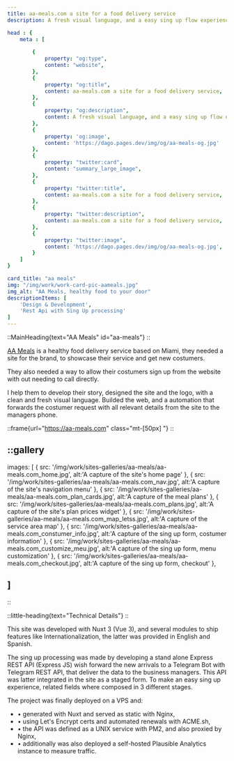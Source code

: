 ```yaml
---
title: aa-meals.com a site for a food delivery service
description: A fresh visual language, and a easy sing up flow experience

head : {
    meta : [
    
        {
            property: "og:type",
            content: "website",
        },
        {
            property: "og:title",
            content: aa-meals.com a site for a food delivery service,
        },
        {
            property: "og:description",
            content: A fresh visual language, and a easy sing up flow experience,
        },
        {
            property: 'og:image',
            content: 'https://dago.pages.dev/img/og/aa-meals-og.jpg'
        },
        {
            property: "twitter:card",
            content: "summary_large_image",
        },
        {
            property: "twitter:title",
            content: aa-meals.com a site for a food delivery service,
        },
        {
            property: "twitter:description",
            content: aa-meals.com a site for a food delivery service,
        },
        {
            property: "twitter:image",
            content: 'https://dago.pages.dev/img/og/aa-meals-og.jpg',
        }
    ]
}

card_title: "aa meals"
img: "/img/work/work-card-pic-aameals.jpg"
img_alt: "AA Meals, healthy food to your door"
descriptionItems: [
    'Design & Development',
    'Rest Api with Sing Up processing'
]
---
```



<div class="max-w-xl px-[30px] mx-auto "> 

<div>

::MainHeading{text="AA Meals" id="aa-meals"}
::

<p class="mt-[30px] font-medium text-xl">
<a href="https://aa-meals.com" class="border-b-2 border-greeny">AA Meals</a>
 is a healthy food delivery service based on Miami,
they needed a site for the brand, to showcase their service
and get new costumers.
</p>
<p class="mt-[30px] font-medium text-xl">
They also needed a way to allow their costumers sign up from
the website with out needing to call directly.
</p>
<p class="mt-[30px] font-medium text-xl">
I help them to develop their story, designed the site and
the logo, with a clean and fresh visual language. Builded
the web, and a automation that forwards the costumer request
with all relevant details from the site to the managers
phone.
</p>
</div>

<div class="">

::frame{url="https://aa-meals.com" class="mt-[50px] "}
::

</div>
</div>

<div class="max-w-xl mx-auto mt-[50px] px-[30px]  overflow-visible">

::gallery
---
images: [
    {
        src: '/img/work/sites-galleries/aa-meals/aa-meals.com_home.jpg',
        alt:'A capture of the site's home page'
    },
    {
        src: '/img/work/sites-galleries/aa-meals/aa-meals.com_nav.jpg',
        alt:'A capture of the site's navigation menu'
    },
    {
        src: '/img/work/sites-galleries/aa-meals/aa-meals.com_plan_cards.jpg',
        alt:'A capture of the meal plans'
    },
    {
        src: '/img/work/sites-galleries/aa-meals/aa-meals.com_plans.jpg',
        alt:'A capture of the site's plan prices widget'
    },
    {
        src: '/img/work/sites-galleries/aa-meals/aa-meals.com_map_letss.jpg',
        alt:'A capture of the service area map'
    },
    {
        src: '/img/work/sites-galleries/aa-meals/aa-meals.com_constumer_info.jpg',
        alt:'A capture of the sing up form, costumer information'
    },
    {
        src: '/img/work/sites-galleries/aa-meals/aa-meals.com_customize_meu.jpg',
        alt:'A capture of the sing up form, menu customization'
    },
    {
        src: '/img/work/sites-galleries/aa-meals/aa-meals.com_checkout.jpg',
        alt:'A capture of the sing up form, checkout'
    },

    
]
---
::

</div>


<div class="mt-[50px] max-w-xl px-[30px] mx-auto">

::little-heading{text="Technical Details"}
::

<p class="mt-[30px] font-medium text-xl">
This site was developed with Nuxt 3 (Vue 3), and several modules to ship features like Internationalization, the latter was provided in English and Spanish.
</p>

<p class="mt-[30px] font-medium text-xl">
The sing up processing was made by developing a stand alone
Express REST API (Express JS) wish forward the new arrivals to a Telegram Bot with Telegram REST API, that deliver the data to the business managers. 
This API was latter integrated in the site as a staged form. 
To make an easy sing up experience, related fields where composed in 3 different stages.
</p>

<p class="mt-[30px] font-medium text-xl">
The project was finally deployed on a VPS and:
<ul class="mt-[30px] font-medium text-xl list-disc grid gap-[10px]">
<li>
 • generated with Nuxt and served as static with Nginx,
</li>
<li>
 • using Let's Encrypt certs and automated renewals with ACME.sh,
</li>
<li>
 • the API was defined as a UNIX service with PM2, and also proxied by Nginx,
</li>
<li>
  • additionally was also deployed a self-hosted Plausible Analytics instance to measure traffic.
</li>

</ul>
</p>


</div>
